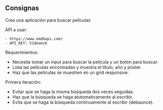 ## Consignas

Crea una aplicación para buscar películas

API a usar:

    - https://www.omdbapi.com/
    - API_KEY: 51deaec6

Requerimientos:

- Necesita tomar un input para buscar la película y un botón para buscar.
- Lista las películas encontradas y muestra el título, año y poster.
- Haz que las películas se muestren en un grid responsive.

Primera iteración:

- Evitar que se haga la misma búsqueda dos veces seguidas.
- Haz que la búsqueda se haga atutomaticamente al escribir.
- Evita que se haga la búsqueda continuamente al escribir (debaunce). 